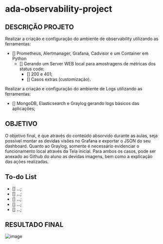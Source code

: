 # ada-observability-project

## DESCRIÇÃO PROJETO
Realizar a criação e configuração do ambiente de observability utilizando as ferramentas: 
- [] Prometheus, Alertmanager, Grafana, Cadvisor e um Container em Python
  - [] Gerando um Server WEB local para amostragens de métricas dos status code:
    - [] 200 e 401;
    - [] Casos extras (customização).

Realizar a criação e configuração do ambiente de Logs utilizando as ferramentas: 
- [] MongoDB, Elasticsearch e Graylog gerando logs básicos das aplicações;

## OBJETIVO
O objetivo final, é que através do conteúdo absorvido durante as aulas, seja possível montar as devidas visões no Grafana e exportar o JSON do seu dashboard. Quanto ao Graylog, somente é necessário evidenciar o funcionamento local através da Tela inicial. Para ambos os casos, pode ser anexado ao Github do aluno as devidas imagens, bem como a explicação das ações realizadas.

## To-do List
- [] ...;
- [] ...;
- [] ...;
- [] ...;
- [] ...;

## RESULTADO FINAL

![image](https://github.com/w1s4sh1i/ada-observability-project/assets/14793244/ee69798c-1388-41ba-b759-9099d654bd0b)
